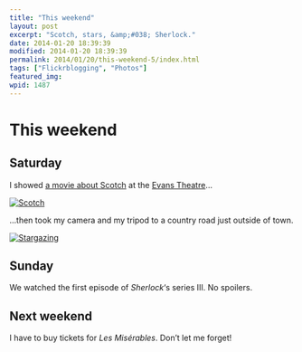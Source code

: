 ```yaml
---
title: "This weekend"
layout: post
excerpt: "Scotch, stars, &amp;#038; Sherlock."
date: 2014-01-20 18:39:39
modified: 2014-01-20 18:39:39
permalink: 2014/01/20/this-weekend-5/index.html
tags: ["Flickrblogging", "Photos"]
featured_img: 
wpid: 1487
---
```


# This weekend

Saturday
--------

I showed [a movie about Scotch](http://evanstheatre.ca/movies/the-angels-share/) at the [Evans Theatre](http://evanstheatre.ca)…

[![Scotch](https://live.staticflickr.com/5490/12025045665_18013b16d8_z.jpg)](http://www.flickr.com/photos/pj/12025045665/)

…then took my camera and my tripod to a country road just outside of town.

[![Stargazing](https://live.staticflickr.com/3776/12025883686_1781536f96.jpg)](http://www.flickr.com/photos/pj/12025883686/)

Sunday
------

We watched the first episode of *Sherlock*‘s series III. No spoilers.

Next weekend
------------

I have to buy tickets for *Les Misérables*. Don’t let me forget!